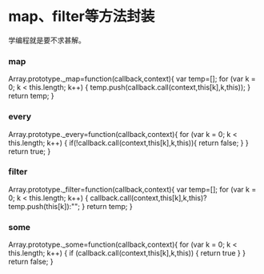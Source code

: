 # map、filter等方法封装

学编程就是要不求甚解。

### map

Array.prototype._map=function(callback,context){
        var temp=[];
        for (var k = 0; k < this.length; k++) {
            temp.push(callback.call(context,this[k],k,this));
        }
        return temp;
    }

### every

Array.prototype._every=function(callback,context){
        for (var k = 0; k < this.length; k++) {
            if(!callback.call(context,this[k],k,this)){
                return false;
            }
        }
        return true;
    }

### filter

Array.prototype._filter=function(callback,context){
        var temp=[];
        for (var k = 0; k < this.length; k++) {
            callback.call(context,this[k],k,this)?temp.push(this[k]):"";
        }
        return temp;
    }

### some

Array.prototype._some=function(callback,context){
        for (var k = 0; k < this.length; k++) {
            if (callback.call(context,this[k],k,this)) {
                return true
            }
        }
        return false;
    }

